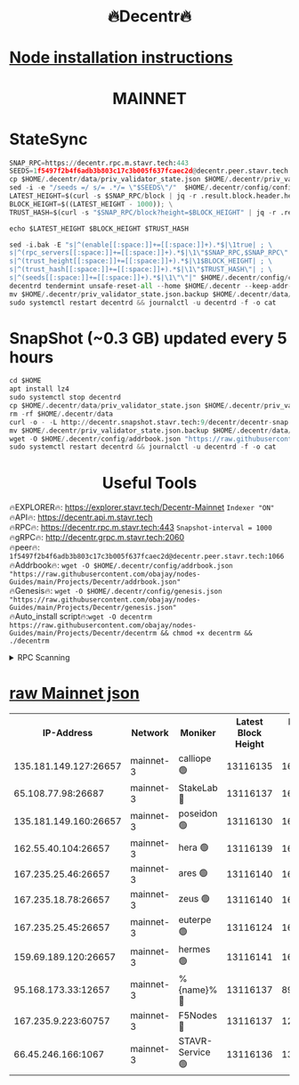 <h1 align="center"> 🔥Decentr🔥</h1>

[Node installation instructions](https://github.com/obajay/nodes-Guides/tree/main/Projects/Decentr)
=
<h1 align="center"> MAINNET</h1>

# StateSync
```python
SNAP_RPC=https://decentr.rpc.m.stavr.tech:443
SEEDS=1f5497f2b4f6adb3b803c17c3b005f637fcaec2d@decentr.peer.stavr.tech:1066
cp $HOME/.decentr/data/priv_validator_state.json $HOME/.decentr/priv_validator_state.json.backup
sed -i -e "/seeds =/ s/= .*/= \"$SEEDS\"/"  $HOME/.decentr/config/config.toml
LATEST_HEIGHT=$(curl -s $SNAP_RPC/block | jq -r .result.block.header.height); \
BLOCK_HEIGHT=$((LATEST_HEIGHT - 1000)); \
TRUST_HASH=$(curl -s "$SNAP_RPC/block?height=$BLOCK_HEIGHT" | jq -r .result.block_id.hash)

echo $LATEST_HEIGHT $BLOCK_HEIGHT $TRUST_HASH

sed -i.bak -E "s|^(enable[[:space:]]+=[[:space:]]+).*$|\1true| ; \
s|^(rpc_servers[[:space:]]+=[[:space:]]+).*$|\1\"$SNAP_RPC,$SNAP_RPC\"| ; \
s|^(trust_height[[:space:]]+=[[:space:]]+).*$|\1$BLOCK_HEIGHT| ; \
s|^(trust_hash[[:space:]]+=[[:space:]]+).*$|\1\"$TRUST_HASH\"| ; \
s|^(seeds[[:space:]]+=[[:space:]]+).*$|\1\"\"|" $HOME/.decentr/config/config.toml
decentrd tendermint unsafe-reset-all --home $HOME/.decentr --keep-addr-book
mv $HOME/.decentr/priv_validator_state.json.backup $HOME/.decentr/data/priv_validator_state.json
sudo systemctl restart decentrd && journalctl -u decentrd -f -o cat
```
# SnapShot (~0.3 GB) updated every 5 hours
```python
cd $HOME
apt install lz4
sudo systemctl stop decentrd
cp $HOME/.decentr/data/priv_validator_state.json $HOME/.decentr/priv_validator_state.json.backup
rm -rf $HOME/.decentr/data
curl -o - -L http://decentr.snapshot.stavr.tech:9/decentr/decentr-snap.tar.lz4 | lz4 -c -d - | tar -x -C $HOME/.decentr --strip-components 2
mv $HOME/.decentr/priv_validator_state.json.backup $HOME/.decentr/data/priv_validator_state.json
wget -O $HOME/.decentr/config/addrbook.json "https://raw.githubusercontent.com/obajay/nodes-Guides/main/Projects/Decentr/addrbook.json"
sudo systemctl restart decentrd && journalctl -u decentrd -f -o cat
```

 <h1 align="center"> Useful Tools</h1>

🔥EXPLORER🔥:     https://explorer.stavr.tech/Decentr-Mainnet        `Indexer "ON"` \
🔥API🔥:          https://decentr.api.m.stavr.tech \
🔥RPC🔥:          https://decentr.rpc.m.stavr.tech:443              `Snapshot-interval = 1000` \
🔥gRPC🔥:         http://decentr.grpc.m.stavr.tech:2060 \
🔥peer🔥:         `1f5497f2b4f6adb3b803c17c3b005f637fcaec2d@decentr.peer.stavr.tech:1066` \
🔥Addrbook🔥:  `wget -O $HOME/.decentr/config/addrbook.json "https://raw.githubusercontent.com/obajay/nodes-Guides/main/Projects/Decentr/addrbook.json"` \
🔥Genesis🔥:  `wget -O $HOME/.decentr/config/genesis.json "https://raw.githubusercontent.com/obajay/nodes-Guides/main/Projects/Decentr/genesis.json"` \
🔥Auto_install script🔥:`wget -O decentrm https://raw.githubusercontent.com/obajay/nodes-Guides/main/Projects/Decentr/decentrm && chmod +x decentrm && ./decentrm`

<details>
<summary>RPC Scanning</summary>

<h2 align="center"> We scan nodes in real time every 4 hours. And we provide the final result of RPC endpoints.
We cannot influence the operation of these nodes in any way. </h2>


```python
If Voting Power is higher than 0 --> then the Node is a validator of the network and may be subject to attack and be a potential threat to the chain.
```
```python
We marked such validators with a red symbol
```

</details>

[raw Mainnet json](https://rpc-check.decentrm.stavr.tech/decentrm/rpc-decentrm-result.json)
=



<table><tr><th>IP-Address</th><th>Network</th><th>Moniker</th><th>Latest Block Height</th><th>Earliest Block Height</th><th>Catching Up</th><th>Tx Index</th><th>Voting Power</th><th>Scan Time</th></tr><tr><td>135.181.149.127:26657</td><td>mainnet-3</td><td>calliope 🟢</td><td>13116135</td><td>1688950</td><td>False</td><td>on</td><td>0</td><td>2024-03-01T00:07:23.289589734UTC</td></tr><tr><td>65.108.77.98:26687</td><td>mainnet-3</td><td>StakeLab 🔴</td><td>13116137</td><td>1688950</td><td>False</td><td>on</td><td>5497373</td><td>2024-03-01T00:07:28.976269162UTC</td></tr><tr><td>135.181.149.160:26657</td><td>mainnet-3</td><td>poseidon 🟢</td><td>13116130</td><td>1688950</td><td>False</td><td>on</td><td>0</td><td>2024-03-01T00:07:33.562230775UTC</td></tr><tr><td>162.55.40.104:26657</td><td>mainnet-3</td><td>hera 🟢</td><td>13116139</td><td>1688950</td><td>False</td><td>on</td><td>0</td><td>2024-03-01T00:07:35.819183144UTC</td></tr><tr><td>167.235.25.46:26657</td><td>mainnet-3</td><td>ares 🟢</td><td>13116140</td><td>1688950</td><td>False</td><td>on</td><td>0</td><td>2024-03-01T00:07:44.258066865UTC</td></tr><tr><td>167.235.18.78:26657</td><td>mainnet-3</td><td>zeus 🟢</td><td>13116140</td><td>1688950</td><td>False</td><td>on</td><td>0</td><td>2024-03-01T00:07:46.516733717UTC</td></tr><tr><td>167.235.25.45:26657</td><td>mainnet-3</td><td>euterpe 🟢</td><td>13116124</td><td>1688950</td><td>False</td><td>on</td><td>0</td><td>2024-03-01T00:07:48.768437426UTC</td></tr><tr><td>159.69.189.120:26657</td><td>mainnet-3</td><td>hermes 🟢</td><td>13116141</td><td>1688950</td><td>False</td><td>on</td><td>0</td><td>2024-03-01T00:07:51.015838290UTC</td></tr><tr><td>95.168.173.33:12657</td><td>mainnet-3</td><td>%{name}% 🔴</td><td>13116137</td><td>8964001</td><td>False</td><td>on</td><td>4277730</td><td>2024-03-01T00:07:24.337554889UTC</td></tr><tr><td>167.235.9.223:60757</td><td>mainnet-3</td><td>F5Nodes 🔴</td><td>13116137</td><td>12380001</td><td>False</td><td>off</td><td>562</td><td>2024-03-01T00:07:24.552408126UTC</td></tr><tr><td>66.45.246.166:1067</td><td>mainnet-3</td><td>STAVR-Service 🟢</td><td>13116136</td><td>13115001</td><td>False</td><td>on</td><td>0</td><td>2024-03-01T00:07:23.832728396UTC</td></tr></table>
